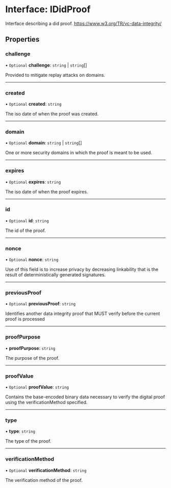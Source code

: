 # Interface: IDidProof

Interface describing a did proof.
https://www.w3.org/TR/vc-data-integrity/

## Properties

### challenge

• `Optional` **challenge**: `string` \| `string`[]

Provided to mitigate replay attacks on domains.

___

### created

• `Optional` **created**: `string`

The iso date of when the proof was created.

___

### domain

• `Optional` **domain**: `string` \| `string`[]

One or more security domains in which the proof is meant to be used.

___

### expires

• `Optional` **expires**: `string`

The iso date of when the proof expires.

___

### id

• `Optional` **id**: `string`

The id of the proof.

___

### nonce

• `Optional` **nonce**: `string`

Use of this field is to increase privacy by decreasing linkability
that is the result of deterministically generated signatures.

___

### previousProof

• `Optional` **previousProof**: `string`

Identifies another data integrity proof that MUST verify before
the current proof is processed

___

### proofPurpose

• **proofPurpose**: `string`

The purpose of the proof.

___

### proofValue

• `Optional` **proofValue**: `string`

Contains the base-encoded binary data necessary to verify the
digital proof using the verificationMethod specified.

___

### type

• **type**: `string`

The type of the proof.

___

### verificationMethod

• `Optional` **verificationMethod**: `string`

The verification method of the proof.

